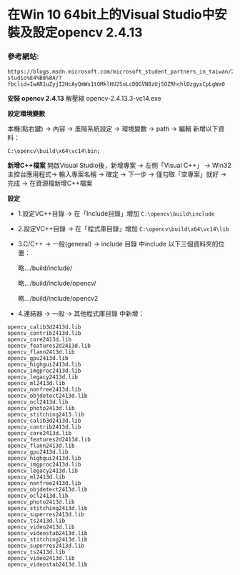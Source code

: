 # 在Win 10 64bit上的Visual Studio中安裝及設定opencv 2.4.13
### 參考網站:
```
https://blogs.msdn.microsoft.com/microsoft_student_partners_in_taiwan/2016/05/14/%E5%B0%87opencv%E5%AE%8C%E7%BE%8E%E5%BB%BA%E7%BD%AE%E6%96%BCvisual-studio%E4%B8%8A/?fbclid=IwAR1uZyjI2HcAyQmWs1tOMklHU2SuLcDQGVN8zUj5OZRhchlDzgyxCpLgWa0
```
**安裝 opencv 2.4.13**
解壓縮 opencv-2.4.13.3-vc14.exe

**設定環境變數**

本機(點右鍵) → 內容 → 進階系統設定 → 環境變數 → path → 編輯 新增以下資料：
```
C:\opencv\build\x64\vc14\bin;
```

**新增C++檔案**
開啟Visual Studio後，新增專案 → 左側「Visual C++」 → Win32 主控台應用程式→ 輸入專案名稱 → 確定 → 下一步 → 僅勾取「空專案」就好 → 完成 → 在資源檔新增C++檔案

**設定**
* 1.設定VC++目錄 → 在「Include目錄」增加 `C:\opencv\build\include`
* 2.設定VC++目錄 → 在「程式庫目錄」增加 `C:\opencv\build\x64\vc14\lib`
* 3.C/C++ → 一般(general) → include 目錄 中include 以下三個資料夾的位置：
    
    略.../build/include/
    
    略.../build/include/opencv/
    
    略.../build/include/opencv2
* 4.連結器 → 一般 → 其他程式庫目錄 中新增：
```
opencv_calib3d2413d.lib
opencv_contrib2413d.lib
opencv_core2413d.lib
opencv_features2d2413d.lib
opencv_flann2413d.lib
opencv_gpu2413d.lib
opencv_highgui2413d.lib
opencv_imgproc2413d.lib
opencv_legacy2413d.lib
opencv_ml2413d.lib
opencv_nonfree2413d.lib
opencv_objdetect2413d.lib
opencv_ocl2413d.lib
opencv_photo2413d.lib
opencv_stitching2413.lib
opencv_calib3d2413d.lib
opencv_contrib2413d.lib
opencv_core2413d.lib
opencv_features2d2413d.lib
opencv_flann2413d.lib
opencv_gpu2413d.lib
opencv_highgui2413d.lib
opencv_imgproc2413d.lib
opencv_legacy2413d.lib
opencv_ml2413d.lib
opencv_nonfree2413d.lib
opencv_objdetect2413d.lib
opencv_ocl2413d.lib
opencv_photo2413d.lib
opencv_stitching2413d.lib
opencv_superres2413d.lib
opencv_ts2413d.lib
opencv_video2413d.lib
opencv_videostab2413d.lib
opencv_stitching2413d.lib
opencv_superres2413d.lib
opencv_ts2413d.lib
opencv_video2413d.lib
opencv_videostab2413d.lib
```
